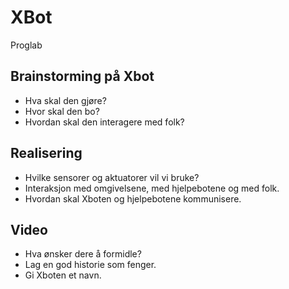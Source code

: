 # XBot
Proglab

## Brainstorming på Xbot
* Hva skal den gjøre? 
* Hvor skal den bo? 
* Hvordan skal den interagere med folk? 

## Realisering
* Hvilke sensorer og aktuatorer vil vi bruke? 
* Interaksjon med omgivelsene, med hjelpebotene og med folk. 
* Hvordan skal Xboten og hjelpebotene kommunisere. 

## Video
* Hva ønsker dere å formidle? 
* Lag en god historie som fenger. 
* Gi Xboten et navn. 
